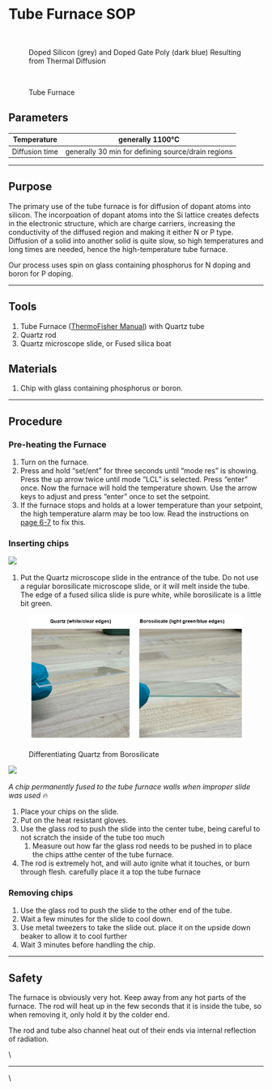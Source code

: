 # Tube Furnace SOP



<figure><img src="../.gitbook/assets/image (16) (1).png" alt="" width="256"><figcaption><p>Doped Silicon (grey) and Doped Gate Poly (dark blue) Resulting from Thermal Diffusion</p></figcaption></figure>

<figure><img src="https://lh3.googleusercontent.com/7qir7MnBPj-CUMSZWvlnCNPq5UV52gKTtnjRzcUaLVMF8-oqR11-48frpT_9RhUaT4LfpejWoQORQlAR0zCBQMYhZPg6n2mjp0EcBlpQsRGzJKBjwngtWeMu4vKebWMiOmyAfP3Ax9iW9IBCtzLPDQo" alt="" width="375"><figcaption><p>Tube Furnace</p></figcaption></figure>

## Parameters

| Temperature    | generally 1100°C                                   |
| -------------- | -------------------------------------------------- |
| Diffusion time | generally 30 min for defining source/drain regions |

***

## Purpose

The primary use of the tube furnace is for diffusion of dopant atoms into silicon. The incorpoation of dopant atoms into the Si lattice creates defects in the electronic structure, which are charge carriers, increasing the conductivity of the diffused region and making it either N or P type. Diffusion of a solid into another solid is quite slow, so high temperatures and long times are needed, hence the high-temperature tube furnace.

Our process uses spin on glass containing phosphorus for N doping and boron for P doping.

***

## Tools

1. Tube Furnace ([ThermoFisher Manual](https://drive.google.com/file/d/1ZI5JLqLPNKlWIGWCSD1lCgYlSFpEnkOj/view?usp=sharing)) with Quartz tube
2. Quartz rod
3. Quartz microscope slide, or Fused silica boat

## Materials

1. Chip with glass containing phosphorus or boron.

***

## Procedure

### Pre-heating the Furnace

1. Turn on the furnace.&#x20;
2. Press and hold “set/ent” for three seconds until “mode res” is showing. Press the up arrow twice until mode “LCL” is selected. Press “enter” once. Now the furnace will hold the temperature shown. Use the arrow keys to adjust and press “enter” once to set the setpoint.&#x20;
3. If the furnace stops and holds at a lower temperature than your setpoint, the high temperature alarm may be too low. Read the instructions on [page 6-7](https://drive.google.com/file/d/1ZI5JLqLPNKlWIGWCSD1lCgYlSFpEnkOj/view?usp=sharing) to fix this.

### Inserting chips

![](https://lh5.googleusercontent.com/wXurgh65gFX6Em6MDdvlSiRRvWrNOUFiQ3A_7IbE6lcTO1wunEGcIgzzVtXCno_Cqv61BXWATX3zHmQOIGmaiYzDI0crFLY7eiXBXj9PiV8cPImylx_-1X16ZSdvRn5DL9FhGQJJyTwVYr8ciRkIdB8)

1. Put the Quartz microscope slide in the entrance of the tube. Do not use a regular borosilicate microscope slide, or it will melt inside the tube. The edge of a fused silica slide is pure white, while borosilicate is a little bit green.



<figure><img src="../.gitbook/assets/image (1) (1) (1) (1) (1) (1).png" alt=""><figcaption><p>Differentiating Quartz from Borosilicate</p></figcaption></figure>

![](<../.gitbook/assets/melted chip in tube furnace.jpg>)

_A chip permanently fused to the tube furnace walls when improper slide was used_ :fire:

1. Place your chips on the slide.
2. Put on the heat resistant gloves.
3. Use the glass rod to push the slide into the center tube, being careful to not scratch the inside of the tube too much
   1. Measure out how far the glass rod needs to be pushed in to place the chips atthe center of the tube furnace.
4. The rod is extremely hot, and will auto ignite what it touches, or burn through flesh. carefully place it a top the tube furnace

### Removing chips

1. Use the glass rod to push the slide to the other end of the tube.
2. Wait a few minutes for the slide to cool down.
3. Use metal tweezers to take the slide out. place it on the upside down beaker to allow it to cool further
4. Wait 3 minutes before handling the chip.

***

## Safety

The furnace is obviously very hot. Keep away from any hot parts of the furnace. The rod will heat up in the few seconds that it is inside the tube, so when removing it, only hold it by the colder end.

The rod and tube also channel heat out of their ends via internal reflection of radiation.

\


***

\
